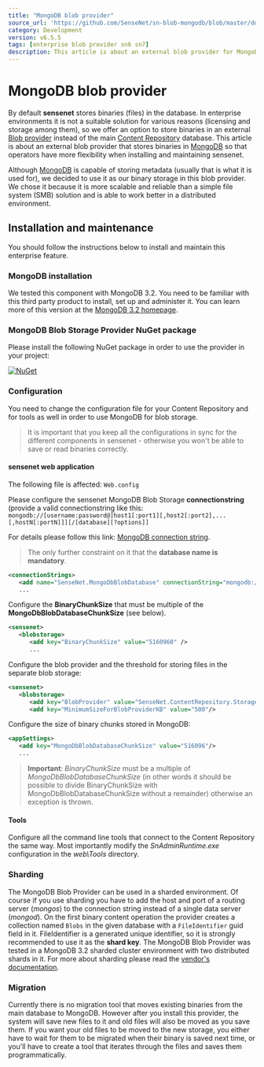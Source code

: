 ```yaml
---
title: "MongoDB blob provider"
source_url: 'https://github.com/SenseNet/sn-blob-mongodb/blob/master/docs/mongodb-provider.md'
category: Development
version: v6.5.5
tags: [enterprise blob provider sn6 sn7]
description: This article is about an external blob provider for MongoDB.
---
```


# MongoDB blob provider

By default **sensenet** stores binaries (files) in the database. In enterprise environments it is not a suitable solution for various reasons (licensing and storage among them), so we offer an option to store binaries in an external [Blob provider](https://community.sensenet.com/docs/blob-provider/) instead of the main [Content Repository](https://community.sensenet.com/docs/content-repository) database. This article is about an external blob provider that stores binaries in [MongoDB](https://www.mongodb.com) so that operators have more flexibility when installing and maintaining sensenet. 

Although [MongoDB](https://www.mongodb.com) is capable of storing metadata (usually that is what it is used for), we decided to use it as our binary storage in this blob provider. We chose it because it is more scalable and reliable than a simple file system (SMB) solution and is able to work better in a distributed environment.

## Installation and maintenance

You should follow the instructions below to install and maintain this enterprise feature.

### MongoDB installation

We tested this component with MongoDB 3.2. You need to be familiar with this third party product to install, set up and administer it. You can learn more of this version at the [MongoDB 3.2 homepage](https://docs.mongodb.com/v3.2/).

### MongoDB Blob Storage Provider NuGet package

Please install the following NuGet package in order to use the provider in your project:

[![NuGet](https://img.shields.io/nuget/v/SenseNet.MongoDbBlobStorage.svg)](https://www.nuget.org/packages/SenseNet.MongoDbBlobStorage)

### Configuration

You need to change the configuration file for your Content Repository and for tools as well in order to use MongoDB for blob storage.

> It is important that you keep all the configurations in sync for the different components in sensenet - otherwise you won't be able to save or read binaries correctly.

#### sensenet web application

The following file is affected: `Web.config`

Please configure the sensenet MongoDB Blob Storage **connectionstring** (provide a valid connectionstring like this: `mongodb://[username:password@]host1[:port1][,host2[:port2],...[,hostN[:portN]]][/[database][?options]]` 

For details please follow this link: [MongoDB connection string](https://docs.mongodb.com/manual/reference/connection-string/).

> The only further constraint on it that the **database name is mandatory**.

```xml
<connectionStrings>
   <add name="SenseNet.MongoDbBlobDatabase" connectionString="mongodb://[hostname]:[port]/[database name]" />
   ...
```

Configure the **BinaryChunkSize** that must be multiple of the **MongoDbBlobDatabaseChunkSize** (see below).

```xml
<sensenet>
   <blobstorage>
      <add key="BinaryChunkSize" value="5160960" />
      ...
```

Configure the blob provider and the threshold for storing files in the separate blob storage:

```xml
<sensenet>
   <blobstorage>
      <add key="BlobProvider" value="SenseNet.ContentRepository.Storage.Data.MongoDbBlobStorage.MongoDbBlobProvider"/>|
      <add key="MinimumSizeForBlobProviderKB" value="500"/>
```

Configure the size of binary chunks stored in MongoDB:

```xml
<appSettings>
   <add key="MongoDbBlobDatabaseChunkSize" value="516096"/>
   ...
```

> **Important**: *BinaryChunkSize* must be a multiple of *MongoDbBlobDatabaseChunkSize* (in other words it should be possible to divide BinaryChunkSize with MongoDbBlobDatabaseChunkSize without a remainder) otherwise an exception is thrown.

#### Tools

Configure all the command line tools that connect to the Content Repository the same way. Most importantly modify the *SnAdminRuntime.exe* configuration in the *web\Tools* directory.

### Sharding

The MongoDB Blob Provider can be used in a sharded environment. Of course if you use sharding you have to add the host and port of a routing server (*mongos*) to the connection string instead of a single data server (*mongod*). On the first binary content operation the provider creates a collection named `Blobs` in the given database with a `FileIdentifier` guid field in it. FileIdentifier is a generated unique identifier, so it is strongly recommended to use it as the **shard key**. The MongoDB Blob Provider was tested in a MongoDB 3.2 sharded cluster environment with two distributed shards in it. For more about sharding please read the [vendor's documentation](https://docs.mongodb.com/manual/sharding/).

### Migration

Currently there is no migration tool that moves existing binaries from the main database to MongoDB. However after you install this provider, the system will save new files to it and old files will also be moved as you save them. If you want your old files to be moved to the new storage, you either have to wait for them to be migrated when their binary is saved next time, or you'll have to create a tool that iterates through the files and saves them programmatically.

